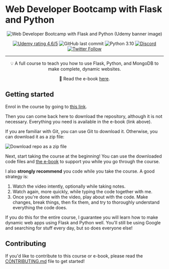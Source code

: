 # Web Developer Bootcamp with Flask and Python

<p align="center">
 <img src="assets/course-image.png" alt="Web Developer Bootcamp with Flask and Python (Udemy banner image)"></a>
</p>

<div align="center">

[![Udemy rating 4.6/5](https://img.shields.io/badge/udemy-4.6%2F5-brightgreen)](https://go.tecla.do/web-dev-course-sale) ![GitHub last commit](https://img.shields.io/github/last-commit/tecladocode/python-web-2020) ![Python 3.10](https://img.shields.io/badge/python-3.10-yellow) [![Discord](https://img.shields.io/discord/614395983807250433)](https://discord.gg/78Nvd3p) [![Twitter Follow](https://img.shields.io/twitter/follow/jslvtr?style=social) ](https://twitter.com/jslvtr)

</div>

---

<p align = "center">💡 A full course to teach you how to use Flask, Python, and MongoDB to make complete, dynamic websites.</p>

<p align = "center">📖 Read the e-book <a href="https://python-web.teclado.com">here</a>.</p>

## Getting started

Enrol in the course by going to [this link](https://go.tecla.do/web-dev-course-sale).

Then you can come back here to download the repository, although it is not necessary. Everything you need is available in the e-book (link above).

If you are familiar with Git, you can use Git to download it. Otherwise, you can download it as a zip file:

![Download repo as a zip file](assets/download-repo-zip.png)

Next, start taking the course at the beginning! You can use the downloaded code files and [the e-book](https://python-web.teclado.com) to support you while you go through the course.

I also **strongly recommend** you code while you take the course. A good strategy is:

1. Watch the video intently, optionally while taking notes.
2. Watch again, more quickly, while typing the code together with me.
3. Once you're done with the video, play about with the code. Make changes, break things, then fix them, and try to thoroughly understand everything the code does.

If you do this for the entire course, I guarantee you will learn how to make dynamic web apps using Flask and Python well. You'll still be using Google and searching for stuff every day, but so does everyone else!

## Contributing

If you'd like to contribute to this course or e-book, please read the [CONTRIBUTING.md](CONTRIBUTING.md) file to get started!